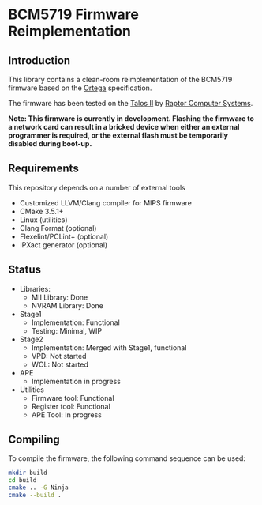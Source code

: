 # BCM5719 Firmware Reimplementation

## Introduction
This library contains a clean-room reimplementation of the BCM5719 firmware based on the [Ortega](https://github.com/hlandau/ortega/blob/master/rtg-spec.md) specification.

The firmware has been tested on the [Talos II](https://wiki.raptorcs.com/wiki/Talos_II) by [Raptor Computer Systems](https://www.raptorcs.com/).

**Note: This firmware is currently in development. Flashing the firmware to a network card can result in a bricked device when either an external programmer is required, or the external flash must be temporarily disabled during boot-up.**

## Requirements
This repository depends on a number of external tools
- Customized LLVM/Clang compiler for MIPS firmware
- CMake 3.5.1+
- Linux (utilities)
- Clang Format (optional)
- Flexelint/PCLint+ (optional)
- IPXact generator (optional)

## Status
  - Libraries:
    - MII Library: Done
    - NVRAM Library: Done   
  - Stage1
    - Implementation: Functional
    - Testing: Minimal, WIP
  - Stage2
    - Implementation: Merged with Stage1, functional
    - VPD: Not started
    - WOL: Not started
  - APE
    - Implementation in progress
  - Utilities
    - Firmware tool: Functional
    - Register tool: Functional
    - APE Tool: In progress

## Compiling
To compile the firmware, the following command sequence can be used:
```bash
mkdir build
cd build
cmake .. -G Ninja
cmake --build .
```

